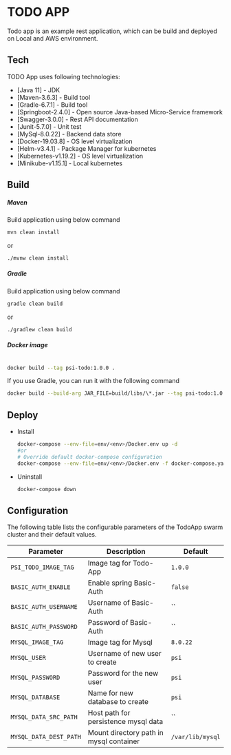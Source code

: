 # TODO APP

Todo app is an example rest application, which can be build and deployed on Local and AWS environment.

## Tech

TODO App uses following technologies:

* [Java 11] - JDK
* [Maven-3.6.3] - Build tool
* [Gradle-6.7.1] - Build tool
* [Springboot-2.4.0] - Open source Java-based Micro-Service framework
* [Swagger-3.0.0] - Rest API documentation
* [Junit-5.7.0] - Unit test
* [MySql-8.0.22] - Backend data store
* [Docker-19.03.8] - OS level virtualization
* [Helm-v3.4.1] - Package Manager for kubernetes
* [Kubernetes-v1.19.2] - OS level virtualization
* [Minikube-v1.15.1] - Local kubernetes


## Build ##
##### Maven #####
Build application using below command

```bash
mvn clean install
```
or

```bash
./mvnw clean install
```

##### Gradle #####
Build application using below command

```bash
gradle clean build
```
or

```bash
./gradlew clean build
```

##### Docker image #####

```bash

docker build --tag psi-todo:1.0.0 .
```
If you use Gradle, you can run it with the following command

```bash
docker build --build-arg JAR_FILE=build/libs/\*.jar --tag psi-todo:1.0.0 .
```

## Deploy ##

   - Install
  
        ```bash
        docker-compose --env-file=env/<env>/Docker.env up -d
        #or 
        # Override default docker-compose configuration
        docker-compose --env-file=env/<env>/Docker.env -f docker-compose.yaml -f env/<env>/docker-compose-override.yml up -d
        ```
   - Uninstall
  
        ```bash
        docker-compose down
        ```     
        
## Configuration ## 

The following table lists the configurable parameters of the TodoApp swarm cluster and their default values.

  Parameter | Description | Default
  --- | --- | ---
  `PSI_TODO_IMAGE_TAG` | Image tag for Todo-App | `1.0.0`
  `BASIC_AUTH_ENABLE` | Enable spring Basic-Auth | `false`        
  `BASIC_AUTH_USERNAME` | Username of Basic-Auth | ``                    
  `BASIC_AUTH_PASSWORD` | Password of Basic-Auth | ``                            
  `MYSQL_IMAGE_TAG` | Image tag for Mysql | `8.0.22`                                
  `MYSQL_USER` | Username of new user to create | `psi`        
  `MYSQL_PASSWORD` | Password for the new user | `psi`            
  `MYSQL_DATABASE` | Name for new database to create | `psi`                
  `MYSQL_DATA_SRC_PATH` | Host path for persistence mysql data | ``                    
  `MYSQL_DATA_DEST_PATH` | Mount directory path in mysql container | `/var/lib/mysql`       